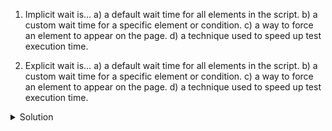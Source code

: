 1) Implicit wait is…
a) a default wait time for all elements in the script.
b) a custom wait time for a specific element or condition.
c) a way to force an element to appear on the page.
d) a technique used to speed up test execution time.

2) Explicit wait is…
a) a default wait time for all elements in the script.
b) a custom wait time for a specific element or condition.
c) a way to force an element to appear on the page.
d) a technique used to speed up test execution time.
<details>
  <summary>
    Solution
  </summary>

1. a
1. b

</details>